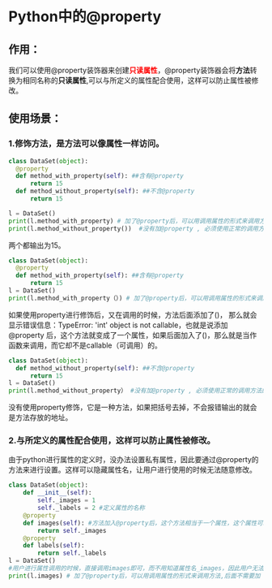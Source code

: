 # Python中的@property

## 作用：

我们可以使用@property装饰器来创建<font color='red'>**只读属性**</font>，@property装饰器会将**方法**转换为相同名称的**只读属性**,可以与所定义的属性配合使用，这样可以防止属性被修改。

## 使用场景：

### 1.修饰方法，是方法可以像属性一样访问。

```python
class DataSet(object):
  @property
  def method_with_property(self): ##含有@property
      return 15
  def method_without_property(self): ##不含@property
      return 15

l = DataSet()
print(l.method_with_property) # 加了@property后，可以用调用属性的形式来调用方法,后面不需要加（）。
print(l.method_without_property())  #没有加@property , 必须使用正常的调用方法的形式，即在后面加()
```

两个都输出为15。

```python
class DataSet(object):
  @property
  def method_with_property(self): ##含有@property
      return 15
l = DataSet()
print(l.method_with_property（）) # 加了@property后，可以用调用属性的形式来调用方法,后面不需要加（）。
```

如果使用property进行修饰后，又在调用的时候，方法后面添加了()， 那么就会显示错误信息：TypeError: 'int' object is not callable，也就是说添加@property 后，这个方法就变成了一个属性，如果后面加入了()，那么就是当作函数来调用，而它却不是callable（可调用）的。

```python
class DataSet(object):
  def method_without_property(self): ##不含@property
      return 15
l = DataSet()
print(l.method_without_property） #没有加@property , 必须使用正常的调用方法的形式，即在后面加()
```

没有使用property修饰，它是一种方法，如果把括号去掉，不会报错输出的就会是方法存放的地址。

### 2.与所定义的属性配合使用，这样可以防止属性被修改。

 由于python进行属性的定义时，没办法设置私有属性，因此要通过@property的方法来进行设置。这样可以隐藏属性名，让用户进行使用的时候无法随意修改。

```python
class DataSet(object):
    def __init__(self):
        self._images = 1
        self._labels = 2 #定义属性的名称
    @property
    def images(self): #方法加入@property后，这个方法相当于一个属性，这个属性可以让用户进行使用，而且用户有没办法随意修改。
        return self._images 
    @property
    def labels(self):
        return self._labels
l = DataSet()
#用户进行属性调用的时候，直接调用images即可，而不用知道属性名_images，因此用户无法更改属性，从而保护了类的属性。
print(l.images) # 加了@property后，可以用调用属性的形式来调用方法,后面不需要加（）。
```